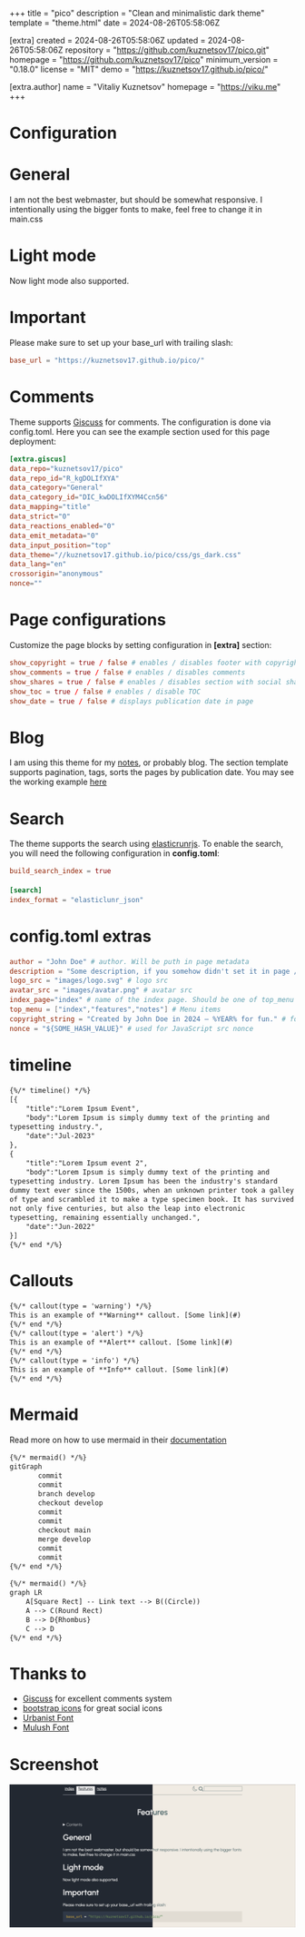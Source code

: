 
+++
title = "pico"
description = "Clean and minimalistic dark theme"
template = "theme.html"
date = 2024-08-26T05:58:06Z

[extra]
created = 2024-08-26T05:58:06Z
updated = 2024-08-26T05:58:06Z
repository = "https://github.com/kuznetsov17/pico.git"
homepage = "https://github.com/kuznetsov17/pico"
minimum_version = "0.18.0"
license = "MIT"
demo = "https://kuznetsov17.github.io/pico/"

[extra.author]
name = "Vitaliy Kuznetsov"
homepage = "https://viku.me"
+++        

# Configuration
# General

I am not the best webmaster, but should be somewhat responsive.
I intentionally using the bigger fonts to make, feel free to change it in main.css

# Light mode
Now light mode also supported. 

# Important
Please make sure to set up your base_url with trailing slash:
```toml
base_url = "https://kuznetsov17.github.io/pico/"
```
# Comments
Theme supports [Giscuss](https://giscuss.app) for comments. The configuration is done via config.toml. Here you can see the example section used for this page deployment:
```toml
[extra.giscus]
data_repo="kuznetsov17/pico"
data_repo_id="R_kgDOLIfXYA"
data_category="General"
data_category_id="DIC_kwDOLIfXYM4Ccn56"
data_mapping="title"
data_strict="0"
data_reactions_enabled="0"
data_emit_metadata="0"
data_input_position="top"
data_theme="//kuznetsov17.github.io/pico/css/gs_dark.css"
data_lang="en"
crossorigin="anonymous"
nonce=""
```

# Page configurations
Customize the page blocks by setting configuration in **[extra]** section:
```toml
show_copyright = true / false # enables / disables footer with copyright
show_comments = true / false # enables / disables comments
show_shares = true / false # enables / disables section with social share buttons
show_toc = true / false # enables / disable TOC
show_date = true / false # displays publication date in page
```

# Blog
I am using this theme for my [notes](https://viku.me/notes/), or probably blog. 
The section template supports pagination, tags, sorts the pages by publication date. You may see the working example [here](@/notes/_index.md)


# Search
The theme supports the search using [elasticrunrjs](http://elasticlunr.com). To enable the search, you will need the following configuration in **config.toml**:

```toml
build_search_index = true

[search]
index_format = "elasticlunr_json"
```

# config.toml extras
```toml
author = "John Doe" # author. Will be puth in page metadata
description = "Some description, if you somehow didn't set it in page / section settings"
logo_src = "images/logo.svg" # logo src
avatar_src = "images/avatar.png" # avatar src
index_page="index" # name of the index page. Should be one of top_menu to make things work
top_menu = ["index","features","notes"] # Menu items
copyright_string = "Сreated by John Doe in 2024 – %YEAR% for fun." # footer content. %YEAR% will be replaced with current year
nonce = "${SOME_HASH_VALUE}" # used for JavaScript src nonce
```

# timeline
```
{%/* timeline() */%}
[{
    "title":"Lorem Ipsum Event",
    "body":"Lorem Ipsum is simply dummy text of the printing and typesetting industry.",
    "date":"Jul-2023"
},
{
    "title":"Lorem Ipsum event 2",
    "body":"Lorem Ipsum is simply dummy text of the printing and typesetting industry. Lorem Ipsum has been the industry's standard dummy text ever since the 1500s, when an unknown printer took a galley of type and scrambled it to make a type specimen book. It has survived not only five centuries, but also the leap into electronic typesetting, remaining essentially unchanged.",
    "date":"Jun-2022"
}]
{%/* end */%}
```

# Callouts
```
{%/* callout(type = 'warning') */%}
This is an example of **Warning** callout. [Some link](#)
{%/* end */%}
{%/* callout(type = 'alert') */%}
This is an example of **Alert** callout. [Some link](#)
{%/* end */%}
{%/* callout(type = 'info') */%}
This is an example of **Info** callout. [Some link](#)
{%/* end */%}
```
# Mermaid

Read more on how to use mermaid in their [documentation](https://mermaid.js.org/syntax/examples.html)
```
{%/* mermaid() */%}
gitGraph
       commit
       commit
       branch develop
       checkout develop
       commit
       commit
       checkout main
       merge develop
       commit
       commit
{%/* end */%}
```
```
{%/* mermaid() */%}
graph LR
    A[Square Rect] -- Link text --> B((Circle))
    A --> C(Round Rect)
    B --> D{Rhombus}
    C --> D
{%/* end */%}
```
# Thanks to
 - [Giscuss](https://giscuss.app) for excellent comments system
 - [bootstrap icons](https://icons.getbootstrap.com) for great social icons
 - [Urbanist Font](https://fonts.google.com/specimen/Urbanist)
 - [Mulush Font](https://fonts.google.com/specimen/Mulish)

# Screenshot
![Screenshot](https://github.com/kuznetsov17/pico/blob/main/screenshot.png?raw=true)


        